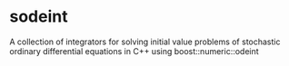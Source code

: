 # sodeint
A collection of integrators for solving initial value problems of stochastic ordinary differential equations in C++ using boost::numeric::odeint

